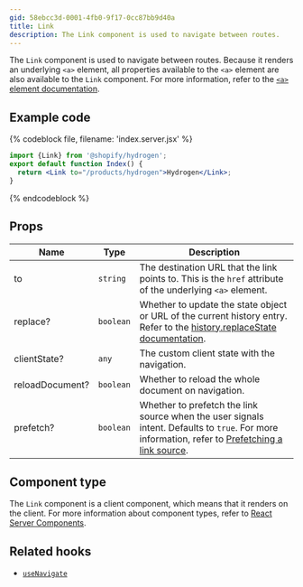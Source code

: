 ```yaml
---
gid: 58ebcc3d-0001-4fb0-9f17-0cc87bb9d40a
title: Link
description: The Link component is used to navigate between routes.
---
```


The `Link` component is used to navigate between routes. Because it renders an underlying `<a>` element, all properties available to the `<a>` element are also available to the `Link` component. For more information, refer to the [`<a>` element documentation](https://developer.mozilla.org/en-US/docs/Web/HTML/Element/a#attributes).

## Example code

{% codeblock file, filename: 'index.server.jsx' %}

```jsx
import {Link} from '@shopify/hydrogen';
export default function Index() {
  return <Link to="/products/hydrogen">Hydrogen</Link>;
}
```

{% endcodeblock %}

## Props

| Name            | Type                 | Description                                                                                                                                                                                                                |
| --------------- | -------------------- | -------------------------------------------------------------------------------------------------------------------------------------------------------------------------------------------------------------------------- |
| to              | <code>string</code>  | The destination URL that the link points to. This is the `href` attribute of the underlying `<a>` element.                                                                                                                 |
| replace?        | <code>boolean</code> | Whether to update the state object or URL of the current history entry. Refer to the [history.replaceState documentation](https://developer.mozilla.org/en-US/docs/Web/API/History/replaceState).                          |
| clientState?    | <code>any</code>     | The custom client state with the navigation.                                                                                                                                                                               |
| reloadDocument? | <code>boolean</code> | Whether to reload the whole document on navigation.                                                                                                                                                                        |
| prefetch?       | <code>boolean</code> | Whether to prefetch the link source when the user signals intent. Defaults to `true`. For more information, refer to [Prefetching a link source](/custom-storefronts/hydrogen/framework/routes#prefetching-a-link-source). |

## Component type

The `Link` component is a client component, which means that it renders on the client. For more information about component types, refer to [React Server Components](/custom-storefronts/hydrogen/framework/react-server-components).

## Related hooks

- [`useNavigate`](/api/hydrogen/hooks/framework/usenavigate)
